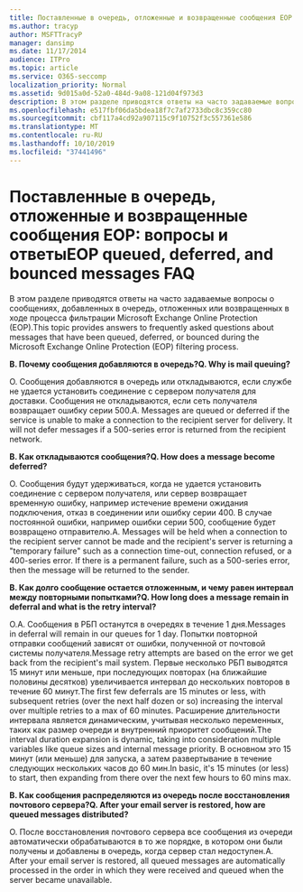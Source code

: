```yaml
---
title: Поставленные в очередь, отложенные и возвращенные сообщения EOP вопросы и ответы
ms.author: tracyp
author: MSFTTracyP
manager: dansimp
ms.date: 11/17/2014
audience: ITPro
ms.topic: article
ms.service: O365-seccomp
localization_priority: Normal
ms.assetid: 9d015a0d-52a0-484d-9a08-121d04f973d3
description: В этом разделе приводятся ответы на часто задаваемые вопросы о сообщениях, добавленных в очередь, отложенных или возвращенных в ходе процесса фильтрации Microsoft Exchange Online Protection (EOP).
ms.openlocfilehash: e517fbf06da5bdea18f7c7af2733dbc8c359cc80
ms.sourcegitcommit: cbf117a4cd92a907115c9f10752f3c557361e586
ms.translationtype: MT
ms.contentlocale: ru-RU
ms.lasthandoff: 10/10/2019
ms.locfileid: "37441496"
---
```

# <a name="eop-queued-deferred-and-bounced-messages-faq"></a><span data-ttu-id="a1eab-103">Поставленные в очередь, отложенные и возвращенные сообщения EOP: вопросы и ответы</span><span class="sxs-lookup"><span data-stu-id="a1eab-103">EOP queued, deferred, and bounced messages FAQ</span></span>

<span data-ttu-id="a1eab-104">В этом разделе приводятся ответы на часто задаваемые вопросы о сообщениях, добавленных в очередь, отложенных или возвращенных в ходе процесса фильтрации Microsoft Exchange Online Protection (EOP).</span><span class="sxs-lookup"><span data-stu-id="a1eab-104">This topic provides answers to frequently asked questions about messages that have been queued, deferred, or bounced during the Microsoft Exchange Online Protection (EOP) filtering process.</span></span>

<span data-ttu-id="a1eab-105">**В. Почему сообщения добавляются в очередь?**</span><span class="sxs-lookup"><span data-stu-id="a1eab-105">**Q. Why is mail queuing?**</span></span>

<span data-ttu-id="a1eab-p101">О. Сообщения добавляются в очередь или откладываются, если службе не удается установить соединение с сервером получателя для доставки. Сообщения не откладываются, если сеть получателя возвращает ошибку серии 500.</span><span class="sxs-lookup"><span data-stu-id="a1eab-p101">A. Messages are queued or deferred if the service is unable to make a connection to the recipient server for delivery. It will not defer messages if a 500-series error is returned from the recipient network.</span></span>

<span data-ttu-id="a1eab-109">**В. Как откладываются сообщения?**</span><span class="sxs-lookup"><span data-stu-id="a1eab-109">**Q. How does a message become deferred?**</span></span>

<span data-ttu-id="a1eab-p102">О. Сообщения будут удерживаться, когда не удается установить соединение с сервером получателя, или сервер возвращает временную ошибку, например истечение времени ожидания подключения, отказ в соединении или ошибку серии 400. В случае постоянной ошибки, например ошибки серии 500, сообщение будет возвращено отправителю.</span><span class="sxs-lookup"><span data-stu-id="a1eab-p102">A. Messages will be held when a connection to the recipient server cannot be made and the recipient's server is returning a "temporary failure" such as a connection time-out, connection refused, or a 400-series error. If there is a permanent failure, such as a 500-series error, then the message will be returned to the sender.</span></span>

<span data-ttu-id="a1eab-113">**В. Как долго сообщение остается отложенным, и чему равен интервал между повторными попытками?**</span><span class="sxs-lookup"><span data-stu-id="a1eab-113">**Q. How long does a message remain in deferral and what is the retry interval?**</span></span>

<span data-ttu-id="a1eab-114">О.</span><span class="sxs-lookup"><span data-stu-id="a1eab-114">A.</span></span> <span data-ttu-id="a1eab-115">Сообщения в РБП останутся в очередях в течение 1 дня.</span><span class="sxs-lookup"><span data-stu-id="a1eab-115">Messages in deferral will remain in our queues for 1 day.</span></span> <span data-ttu-id="a1eab-116">Попытки повторной отправки сообщений зависят от ошибки, полученной от почтовой системы получателя.</span><span class="sxs-lookup"><span data-stu-id="a1eab-116">Message retry attempts are based on the error we get back from the recipient's mail system.</span></span> <span data-ttu-id="a1eab-117">Первые несколько РБП выводятся 15 минут или меньше, при последующих повторах (на ближайшие половины десятков) увеличивается интервал до нескольких повторов в течение 60 минут.</span><span class="sxs-lookup"><span data-stu-id="a1eab-117">The first few deferrals are 15 minutes or less, with subsequent retries (over the next half dozen or so) increasing the interval over multiple retries to a max of 60 minutes.</span></span> <span data-ttu-id="a1eab-118">Расширение длительности интервала является динамическим, учитывая несколько переменных, таких как размер очереди и внутренний приоритет сообщений.</span><span class="sxs-lookup"><span data-stu-id="a1eab-118">The interval duration expansion is dynamic, taking into consideration multiple variables like queue sizes and internal message priority.</span></span> <span data-ttu-id="a1eab-119">В основном это 15 минут (или меньше) для запуска, а затем развертывание в течение следующих нескольких часов до 60 мин.</span><span class="sxs-lookup"><span data-stu-id="a1eab-119">In basic, it's 15 minutes (or less) to start, then expanding from there over the next few hours to 60 mins max.</span></span>

<span data-ttu-id="a1eab-120">**В. Как сообщения распределяются из очередь после восстановления почтового сервера?**</span><span class="sxs-lookup"><span data-stu-id="a1eab-120">**Q. After your email server is restored, how are queued messages distributed?**</span></span>

<span data-ttu-id="a1eab-p104">О. После восстановления почтового сервера все сообщения из очереди автоматически обрабатываются в то же порядке, в котором они были получены и добавлены в очередь, когда сервер стал недоступен.</span><span class="sxs-lookup"><span data-stu-id="a1eab-p104">A. After your email server is restored, all queued messages are automatically processed in the order in which they were received and queued when the server became unavailable.</span></span>
